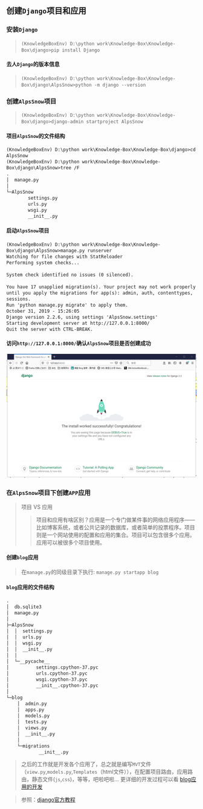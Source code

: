 ## 创建`Django`项目和应用

### 安装`Django`
 > ```(KnowledgeBoxEnv) D:\python work\Knowledge-Box\Knowledge-Box\django>pip install Django```

#### 去人`Django`的版本信息
> ```(KnowledgeBoxEnv) D:\python work\Knowledge-Box\Knowledge-Box\django\AlpsSnow>python -m django --version```

### 创建`AlpsSnow`项目
 >  ```(KnowledgeBoxEnv) D:\python work\Knowledge-Box\Knowledge-Box\django>django-admin startproject AlpsSnow```

#### 项目`AlpsSnow`的文件结构 
```
(KnowledgeBoxEnv) D:\python work\Knowledge-Box\Knowledge-Box\django>cd AlpsSnow
(KnowledgeBoxEnv) D:\python work\Knowledge-Box\Knowledge-Box\django\AlpsSnow>tree /F
.
│  manage.py
│
└─AlpsSnow
        settings.py
        urls.py
        wsgi.py
        __init__.py
```
#### 启动`AlpsSnow`项目
 ```
 (KnowledgeBoxEnv) D:\python work\Knowledge-Box\Knowledge-Box\django\AlpsSnow>manage.py runserver
Watching for file changes with StatReloader
Performing system checks...

System check identified no issues (0 silenced).

You have 17 unapplied migration(s). Your project may not work properly until you apply the migrations for app(s): admin, auth, contenttypes, sessions.
Run 'python manage.py migrate' to apply them.
October 31, 2019 - 15:26:05
Django version 2.2.6, using settings 'AlpsSnow.settings'
Starting development server at http://127.0.0.1:8000/
Quit the server with CTRL-BREAK.
 ```
#### 访问`http://127.0.0.1:8000/`确认`AlpsSnow`项目是否创建成功
![示例图](ProjectSuccessfully.png)

### 在`AlpsSnow`项目下创建`APP`应用

> 项目 VS 应用
>> 项目和应用有啥区别？应用是一个专门做某件事的网络应用程序——比如博客系统，或者公共记录的数据库，或者简单的投票程序。项目则是一个网站使用的配置和应用的集合。项目可以包含很多个应用。应用可以被很多个项目使用。

#### 创建`blog`应用
> 在`manage.py`的同级目录下执行: ```manage.py startapp blog```

#### `blog`应用的文件结构 
```
.
│  db.sqlite3
│  manage.py
│
├─AlpsSnow
│  │  settings.py
│  │  urls.py
│  │  wsgi.py
│  │  __init__.py
│  │
│  └─__pycache__
│          settings.cpython-37.pyc
│          urls.cpython-37.pyc
│          wsgi.cpython-37.pyc
│          __init__.cpython-37.pyc
│
└─blog
    │  admin.py
    │  apps.py
    │  models.py
    │  tests.py
    │  views.py
    │  __init__.py
    │
    └─migrations
            __init__.py
```
> 之后的工作就是开发各个应用了，总之就是编写`MVT`文件（`view.py`,`models.py`,`Templates`（html文件）），在配置项目路由，应用路由，静态文件(`js`,`css`)，等等，吧啦吧啦...
更详细的开发过程可以看 [blog应用的开发](./blog/README.md)

> 参照：[django官方教程](https://docs.djangoproject.com/zh-hans/2.2/intro/)